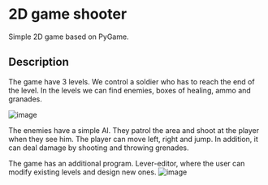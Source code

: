 # 2D game shooter
Simple 2D game based on PyGame.
## Description
The game have 3 levels. We control a soldier who has to reach the end of the level. In the levels we can find enemies, boxes of healing, ammo and granades.

![image](https://user-images.githubusercontent.com/98027002/176648389-983aa115-28c5-402f-a215-1df317be7d29.png)

The enemies have a simple AI. They patrol the area and shoot at the player when they see him.
The player can move left, right and jump. In addition, it can deal damage by shooting and throwing grenades.

The game has an additional program. Lever-editor, where the user can modify existing levels and design new ones.
![image](https://user-images.githubusercontent.com/98027002/176650474-e281a625-5819-4b0d-8197-179732f5402b.png)
